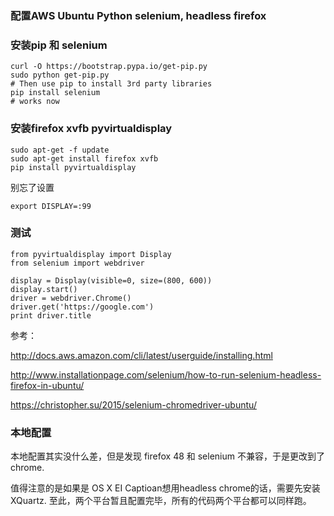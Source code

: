 ### 配置AWS Ubuntu Python selenium, headless firefox 

### 安装pip 和 selenium

```
curl -O https://bootstrap.pypa.io/get-pip.py
sudo python get-pip.py
# Then use pip to install 3rd party libraries
pip install selenium
# works now
```



### 安装firefox xvfb pyvirtualdisplay


```
sudo apt-get -f update
sudo apt-get install firefox xvfb
pip install pyvirtualdisplay
```

别忘了设置

```
export DISPLAY=:99
```


### 测试

```
from pyvirtualdisplay import Display
from selenium import webdriver

display = Display(visible=0, size=(800, 600))
display.start()
driver = webdriver.Chrome()
driver.get('https://google.com')
print driver.title
```

参考：


<http://docs.aws.amazon.com/cli/latest/userguide/installing.html>


<http://www.installationpage.com/selenium/how-to-run-selenium-headless-firefox-in-ubuntu/>


<https://christopher.su/2015/selenium-chromedriver-ubuntu/>


### 本地配置

本地配置其实没什么差，但是发现 firefox 48 和 selenium 不兼容，于是更改到了chrome.

值得注意的是如果是 OS X EI Captioan想用headless chrome的话，需要先安装XQuartz. 至此，两个平台暂且配置完毕，所有的代码两个平台都可以同样跑。









